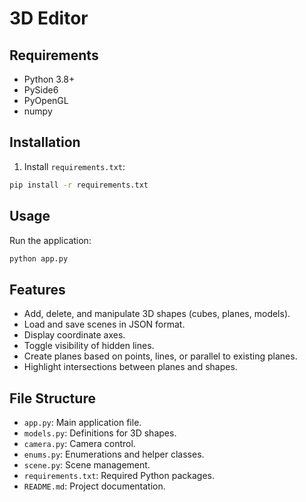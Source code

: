 # 3D Editor
## Requirements

- Python 3.8+
- PySide6
- PyOpenGL
- numpy

## Installation

1. Install `requirements.txt`:
```bash
pip install -r requirements.txt
```

## Usage

Run the application:
```bash
python app.py
```

## Features

- Add, delete, and manipulate 3D shapes (cubes, planes, models).
- Load and save scenes in JSON format.
- Display coordinate axes.
- Toggle visibility of hidden lines.
- Create planes based on points, lines, or parallel to existing planes.
- Highlight intersections between planes and shapes.

## File Structure

- `app.py`: Main application file.
- `models.py`: Definitions for 3D shapes.
- `camera.py`: Camera control.
- `enums.py`: Enumerations and helper classes.
- `scene.py`: Scene management.
- `requirements.txt`: Required Python packages.
- `README.md`: Project documentation.